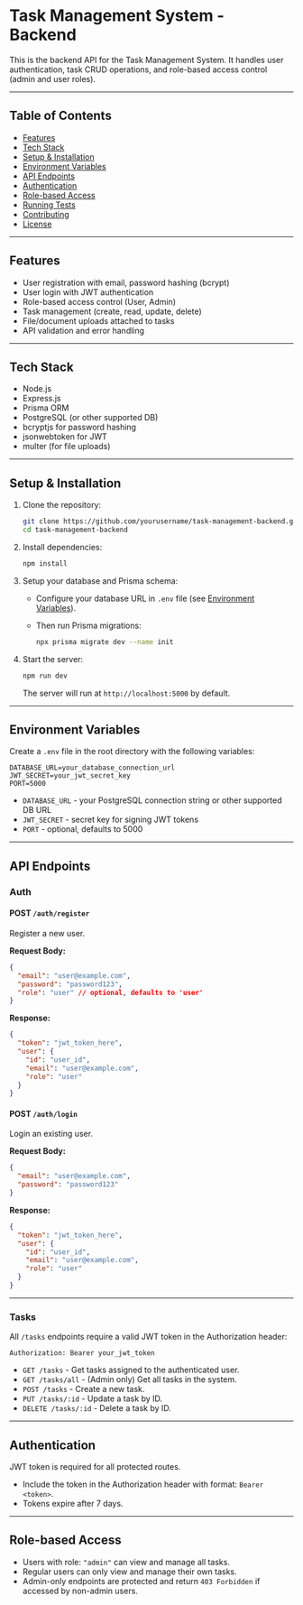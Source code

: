 # Task Management System - Backend

This is the backend API for the Task Management System. It handles user authentication, task CRUD operations, and role-based access control (admin and user roles).

---

## Table of Contents

- [Features](#features)
- [Tech Stack](#tech-stack)
- [Setup & Installation](#setup--installation)
- [Environment Variables](#environment-variables)
- [API Endpoints](#api-endpoints)
- [Authentication](#authentication)
- [Role-based Access](#role-based-access)
- [Running Tests](#running-tests)
- [Contributing](#contributing)
- [License](#license)

---

## Features

- User registration with email, password hashing (bcrypt)
- User login with JWT authentication
- Role-based access control (User, Admin)
- Task management (create, read, update, delete)
- File/document uploads attached to tasks
- API validation and error handling

---

## Tech Stack

- Node.js
- Express.js
- Prisma ORM
- PostgreSQL (or other supported DB)
- bcryptjs for password hashing
- jsonwebtoken for JWT
- multer (for file uploads)

---

## Setup & Installation

1. Clone the repository:

   ```bash
   git clone https://github.com/yourusername/task-management-backend.git
   cd task-management-backend
   ```

2. Install dependencies:

   ```bash
   npm install
   ```

3. Setup your database and Prisma schema:

   - Configure your database URL in `.env` file (see [Environment Variables](#environment-variables)).
   - Then run Prisma migrations:

     ```bash
     npx prisma migrate dev --name init
     ```

4. Start the server:

   ```bash
   npm run dev
   ```

   The server will run at `http://localhost:5000` by default.

---

## Environment Variables

Create a `.env` file in the root directory with the following variables:

```env
DATABASE_URL=your_database_connection_url
JWT_SECRET=your_jwt_secret_key
PORT=5000
```

- `DATABASE_URL` - your PostgreSQL connection string or other supported DB URL
- `JWT_SECRET` - secret key for signing JWT tokens
- `PORT` - optional, defaults to 5000

---

## API Endpoints

### Auth

#### POST `/auth/register`

Register a new user.

**Request Body:**
```json
{
  "email": "user@example.com",
  "password": "password123",
  "role": "user" // optional, defaults to 'user'
}
```

**Response:**
```json
{
  "token": "jwt_token_here",
  "user": {
    "id": "user_id",
    "email": "user@example.com",
    "role": "user"
  }
}
```

#### POST `/auth/login`

Login an existing user.

**Request Body:**
```json
{
  "email": "user@example.com",
  "password": "password123"
}
```

**Response:**
```json
{
  "token": "jwt_token_here",
  "user": {
    "id": "user_id",
    "email": "user@example.com",
    "role": "user"
  }
}
```

---

### Tasks

All `/tasks` endpoints require a valid JWT token in the Authorization header:

```
Authorization: Bearer your_jwt_token
```

- `GET /tasks` - Get tasks assigned to the authenticated user.
- `GET /tasks/all` - (Admin only) Get all tasks in the system.
- `POST /tasks` - Create a new task.
- `PUT /tasks/:id` - Update a task by ID.
- `DELETE /tasks/:id` - Delete a task by ID.

---

## Authentication

JWT token is required for all protected routes.

- Include the token in the Authorization header with format: `Bearer <token>`.
- Tokens expire after 7 days.

---

## Role-based Access

- Users with role: `"admin"` can view and manage all tasks.
- Regular users can only view and manage their own tasks.
- Admin-only endpoints are protected and return `403 Forbidden` if accessed by non-admin users.


